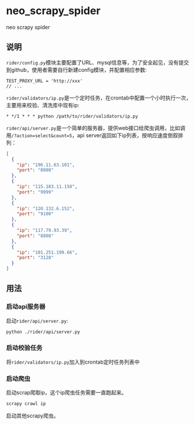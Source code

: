 # neo_scrapy_spider

neo scrapy spider

## 说明

`rider/config.py`模块主要配置了URL、mysql信息等，为了安全起见，没有提交到github，使用者需要自行新建config模块，并配置相应参数:

```text
TEST_PROXY_URL = 'http://xxx'
// ...
```

`rider/validators/ip.py`是一个定时任务，在crontab中配置一个小时执行一次，主要用来校验、清洗库中现有ip:

```text
* */1 * * * python /path/to/rider/validators/ip.py
```

`rider/api/server.py`是一个简单的服务器，提供web接口给爬虫调用，比如调用`/?action=select&count=5`，api
server返回如下ip列表，按响应速度倒叙排列：

```json
[
  {
    "ip": "196.11.63.101",
    "port": "8080"
  },
  {
    "ip": "115.183.11.158",
    "port": "9999"
  },
  {
    "ip": "120.132.6.152",
    "port": "9100"
  },
  {
    "ip": "117.79.93.39",
    "port": "8808"
  },
  {
    "ip": "101.251.199.66",
    "port": "3128"
  }
]
```

## 用法

### 启动api服务器

启动`rider/api/server.py`:

```bash
python ./rider/api/server.py
```

### 启动校验任务

将`rider/validators/ip.py`加入到crontab定时任务列表中

### 启动爬虫

启动scrap爬取ip，这个ip爬虫任务需要一直跑起来。

```bash
scrapy crawl ip
```

启动其他scrapy爬虫。
